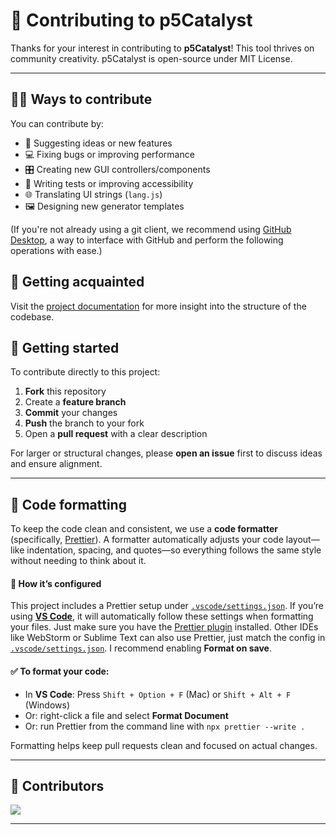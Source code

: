 # 🤝 Contributing to p5Catalyst

Thanks for your interest in contributing to **p5Catalyst**! This tool thrives on community creativity. p5Catalyst is open-source under MIT License.

---

## 🧑‍💻 Ways to contribute

You can contribute by:

-   🧠 Suggesting ideas or new features
-   💻 Fixing bugs or improving performance
-   🎛️ Creating new GUI controllers/components
-   🔬 Writing tests or improving accessibility
-   🌐 Translating UI strings (`lang.js`)
-   🖼️ Designing new generator templates

(If you're not already using a git client, we recommend using [GitHub Desktop](https://github.com/apps/desktop), a way to interface with GitHub and perform the following operations with ease.)

## 👀 Getting acquainted

Visit the [project documentation](https://multitude-amsterdam.github.io/p5Catalyst/docs/) for more insight into the structure of the codebase.

## 💨 Getting started

To contribute directly to this project:

1. **Fork** this repository
2. Create a **feature branch**
3. **Commit** your changes
4. **Push** the branch to your fork
5. Open a **pull request** with a clear description

For larger or structural changes, please **open an issue** first to discuss ideas and ensure alignment.

---

## 🔧 Code formatting

To keep the code clean and consistent, we use a **code formatter** (specifically, [Prettier](https://prettier.io/)). A formatter automatically adjusts your code layout—like indentation, spacing, and quotes—so everything follows the same style without needing to think about it.

#### 📁 How it’s configured

This project includes a Prettier setup under [`.vscode/settings.json`](./.vscode/settings.json). If you’re using [**VS Code**](https://code.visualstudio.com/), it will automatically follow these settings when formatting your files. Just make sure you have the [Prettier plugin](https://marketplace.visualstudio.com/items?itemName=esbenp.prettier-vscode) installed. Other IDEs like WebStorm or Sublime Text can also use Prettier, just match the config in [`.vscode/settings.json`](./.vscode/settings.json). I recommend enabling **Format on save**.

#### ✅ To format your code:

-   In **VS Code**: Press `Shift + Option + F` (Mac) or `Shift + Alt + F` (Windows)
-   Or: right-click a file and select **Format Document**
-   Or: run Prettier from the command line with `npx prettier --write .`

Formatting helps keep pull requests clean and focused on actual changes.

---

## 👥 Contributors

<a href="https://github.com/multitude-amsterdam/p5Catalyst/graphs/contributors">
  <img src="https://contrib.rocks/image?repo=multitude-amsterdam/p5Catalyst" />
</a>

---
